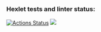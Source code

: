 ### Hexlet tests and linter status:
[![Actions Status](https://github.com/irenechigrinova/frontend-project-11/workflows/hexlet-check/badge.svg)](https://github.com/irenechigrinova/frontend-project-11/actions)
<a href="https://codeclimate.com/github/irenechigrinova/frontend-project-11/maintainability"><img src="https://api.codeclimate.com/v1/badges/91790d37c5e4183159c5/maintainability" /></a>
